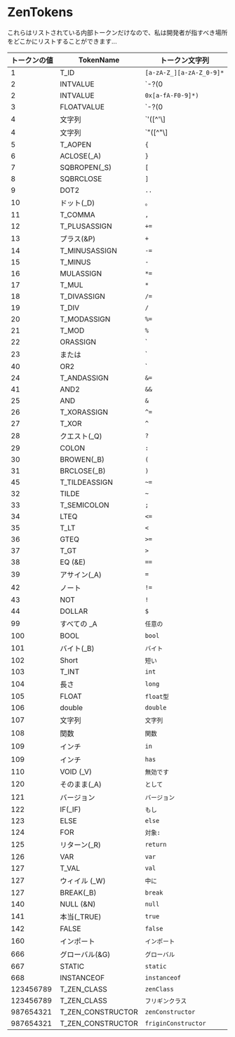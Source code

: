 # ZenTokens

これらはリストされている内部トークンだけなので、私は開発者が指すべき場所をどこかにリストすることができます...

| トークンの値    | TokenName           | トークン文字列                                                     |
| --------- | ------------------- | ----------------------------------------------------------- |
| 1         | T_ID                | `[a-zA-Z_][a-zA-Z_0-9]*`                                    |
| 2         | INTVALUE            | `\-?(0|[1-9][0-9]*)`                                       |
| 2         | INTVALUE            | `0x[a-fA-F0-9]*)`                                           |
| 3         | FLOATVALUE          | `\-?(0|[1-9][0-9]*)\.[0-9]+([eE][\+\-]?[0-9]+)?[fFdD]?` |
| 4         | 文字列                 | `'([^'\\]|\\(['"\\/bfnrt]|u[0-9a-fA-F]{4}))*'`        |
| 4         | 文字列                 | `"([^"\\]|\\(['"\\/bfnrt]|u[0-9a-fA-F]{4}))*"`        |
| 5         | T_AOPEN             | `{`                                                         |
| 6         | ACLOSE(_A)          | `}`                                                         |
| 7         | SQBROPEN(_S)        | `[`                                                         |
| 8         | SQBRCLOSE           | `]`                                                         |
| 9         | DOT2                | `..`                                                        |
| 10        | ドット(_D)             | `。`                                                         |
| 11        | T_COMMA             | `,`                                                         |
| 12        | T_PLUSASSIGN        | `+=`                                                        |
| 13        | プラス(&P)             | `+`                                                         |
| 14        | T_MINUSASSIGN       | `-=`                                                        |
| 15        | T_MINUS             | `-`                                                         |
| 16        | MULASSIGN           | `*=`                                                        |
| 17        | T_MUL               | `*`                                                         |
| 18        | T_DIVASSIGN         | `/=`                                                        |
| 19        | T_DIV               | `/`                                                         |
| 20        | T_MODASSIGN         | `%=`                                                        |
| 21        | T_MOD               | `%`                                                         |
| 22        | ORASSIGN            | `|=`                                                        |
| 23        | または                 | `|`                                                         |
| 40        | OR2                 | `||`                                                        |
| 24        | T_ANDASSIGN         | `&=`                                                    |
| 41        | AND2                | `&&`                                                |
| 25        | AND                 | `&`                                                     |
| 26        | T_XORASSIGN         | `^=`                                                        |
| 27        | T_XOR               | `^`                                                         |
| 28        | クエスト(_Q)            | `?`                                                         |
| 29        | COLON               | `:`                                                         |
| 30        | BROWEN(_B)          | `(`                                                         |
| 31        | BRCLOSE(_B)         | `)`                                                         |
| 45        | T_TILDEASSIGN       | `~=`                                                        |
| 32        | TILDE               | `~`                                                         |
| 33        | T_SEMICOLON         | `;`                                                         |
| 34        | LTEQ                | `<=`                                                     |
| 35        | T_LT                | `<`                                                      |
| 36        | GTEQ                | `>=`                                                     |
| 37        | T_GT                | `>`                                                      |
| 38        | EQ (&E)             | `==`                                                        |
| 39        | アサイン(_A)            | `=`                                                         |
| 42        | ノート                 | `!=`                                                        |
| 43        | NOT                 | `!`                                                         |
| 44        | DOLLAR              | `$`                                                         |
| 99        | すべての _A             | `任意の`                                                       |
| 100       | BOOL                | `bool`                                                      |
| 101       | バイト(_B)             | `バイト`                                                       |
| 102       | Short               | `短い`                                                        |
| 103       | T_INT               | `int`                                                       |
| 104       | 長さ                  | `long`                                                      |
| 105       | FLOAT               | `float型`                                                    |
| 106       | double              | `double`                                                    |
| 107       | 文字列                 | `文字列`                                                       |
| 108       | 関数                  | `関数`                                                        |
| 109       | インチ                 | `in`                                                        |
| 109       | インチ                 | `has`                                                       |
| 110       | VOID (_V)           | `無効です`                                                      |
| 120       | そのまま(_A)            | `として`                                                       |
| 121       | バージョン               | `バージョン`                                                     |
| 122       | IF(_IF)             | `もし`                                                        |
| 123       | ELSE                | `else`                                                      |
| 124       | FOR                 | `対象:`                                                       |
| 125       | リターン(_R)            | `return`                                                    |
| 126       | VAR                 | `var`                                                       |
| 127       | T_VAL               | `val`                                                       |
| 127       | ウィイル (_W)           | `中に`                                                        |
| 127       | BREAK(_B)           | `break`                                                     |
| 140       | NULL (&N)           | `null`                                                      |
| 141       | 本当(_TRUE)           | `true`                                                      |
| 142       | FALSE               | `false`                                                     |
| 160       | インポート               | `インポート`                                                     |
| 666       | グローバル(&G)           | `グローバル`                                                     |
| 667       | STATIC              | `static`                                                    |
| 668       | INSTANCEOF          | `instanceof`                                                |
| 123456789 | T_ZEN_CLASS       | `zenClass`                                                  |
| 123456789 | T_ZEN_CLASS       | `フリギンクラス`                                                   |
| 987654321 | T_ZEN_CONSTRUCTOR | `zenConstructor`                                            |
| 987654321 | T_ZEN_CONSTRUCTOR | `friginConstructor`                                         |